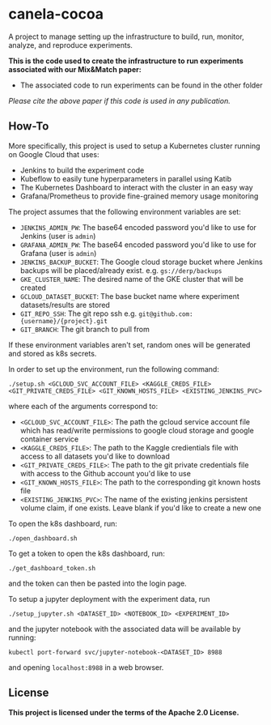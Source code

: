 # canela-cocoa
A project to manage setting up the infrastructure to build, run, monitor, analyze, and
reproduce experiments.

**This is the code used to create the infrastructure to run experiments associated with our Mix&Match paper:**
- The associated code to run experiments can be found in the other folder
  
_Please cite the above paper if this code is used in any publication._

## How-To

More specifically, this project is used to setup a Kubernetes cluster
running on Google Cloud that uses:
- Jenkins to build the experiment code
- Kubeflow to easily tune hyperparameters in parallel using Katib
- The Kubernetes Dashboard to interact with the cluster in an easy way
- Grafana/Prometheus to provide fine-grained memory usage monitoring

The project assumes that the following environment variables are set:
- `JENKINS_ADMIN_PW`: The base64 encoded password you'd like to use for Jenkins (user is `admin`)
- `GRAFANA_ADMIN_PW`: The base64 encoded password you'd like to use for Grafana (user is `admin`)
- `JENKINS_BACKUP_BUCKET`: The Google cloud storage bucket where Jenkins backups will be placed/already exist. e.g. `gs://derp/backups`
- `GKE_CLUSTER_NAME`: The desired name of the GKE cluster that will be created
- `GCLOUD_DATASET_BUCKET`: The base bucket name where experiment datasets/results are stored
- `GIT_REPO_SSH`: The git repo ssh e.g. `git@github.com:{username}/{project}.git`
- `GIT_BRANCH`: The git branch to pull from

If these environment variables aren't set, random ones will be generated and stored as k8s secrets.

In order to set up the environment, run the following command:

`./setup.sh <GCLOUD_SVC_ACCOUNT_FILE> <KAGGLE_CREDS_FILE> <GIT_PRIVATE_CREDS_FILE> <GIT_KNOWN_HOSTS_FILE> <EXISTING_JENKINS_PVC>`

where each of the arguments correspond to:
- `<GCLOUD_SVC_ACCOUNT_FILE>`: The path the gcloud service account file which has read/write permissions to google cloud storage and google container service
- `<KAGGLE_CREDS_FILE>`: The path to the Kaggle credientials file with access to all datasets you'd like to download
- `<GIT_PRIVATE_CREDS_FILE>`: The path to the git private credentials file with access to the Github account you'd like to use
- `<GIT_KNOWN_HOSTS_FILE>`: The path to the corresponding git known hosts file
- `<EXISTING_JENKINS_PVC>`: The name of the existing jenkins persistent volume claim, if one exists. Leave blank if you'd like to create a new one

To open the k8s dashboard, run:

`./open_dashboard.sh`

To get a token to open the k8s dashboard, run:

`./get_dashboard_token.sh`

and the token can then be pasted into the login page.

To setup a jupyter deployment with the experiment data, run

`./setup_jupyter.sh <DATASET_ID> <NOTEBOOK_ID> <EXPERIMENT_ID>`

and the jupyter notebook with the associated data will be available by running:

`kubectl port-forward svc/jupyter-notebook-<DATASET_ID> 8988`

and opening `localhost:8988` in a web browser.

## License

**This project is licensed under the terms of the Apache 2.0 License.**
